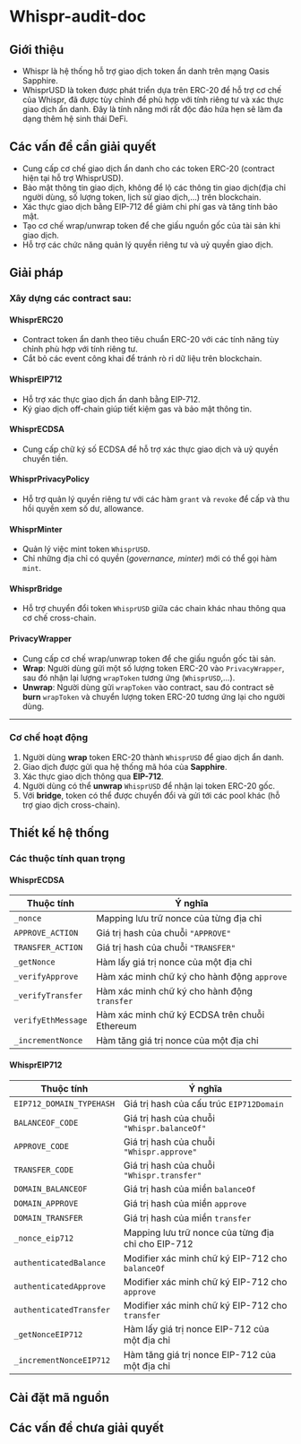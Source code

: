 # Whispr-audit-doc
## Giới thiệu
- Whispr là hệ thống hỗ trợ giao dịch token ẩn danh trên mạng Oasis Sapphire.
- WhisprUSD là token được phát triển dựa trên ERC-20 để hỗ trợ cơ chế của Whispr, đã được tùy chỉnh để phù hợp với tính riêng tư và xác thực giao dịch ẩn danh.
  Đây là tính năng mới rất độc đáo hứa hẹn sẽ làm đa dạng thêm hệ sinh thái DeFi.
## Các vấn đề cần giải quyết
- Cung cấp cơ chế giao dịch ẩn danh cho các token ERC-20 (contract hiện tại hỗ trợ WhisprUSD).
- Bảo mật thông tin giao dịch, không để lộ các thông tin giao dịch(địa chỉ người dùng, số lượng token, lịch sử giao dịch,...) trên blockchain.
- Xác thực giao dịch bằng EIP-712 để giảm chi phí gas và tăng tính bảo mật.
- Tạo cơ chế wrap/unwrap token để che giấu nguồn gốc của tài sản khi giao dịch.
- Hỗ trợ các chức năng quản lý quyền riêng tư và uỷ quyền giao dịch.
## Giải pháp

###  Xây dựng các contract sau:

#### **WhisprERC20**
- Contract token ẩn danh theo tiêu chuẩn ERC-20 với các tính năng tùy chỉnh phù hợp với tính riêng tư.
- Cắt bỏ các event công khai để tránh rò rỉ dữ liệu trên blockchain.

#### **WhisprEIP712**
- Hỗ trợ xác thực giao dịch ẩn danh bằng EIP-712.
- Ký giao dịch off-chain giúp tiết kiệm gas và bảo mật thông tin.

#### **WhisprECDSA**
- Cung cấp chữ ký số ECDSA để hỗ trợ xác thực giao dịch và uỷ quyền chuyển tiền.

#### **WhisprPrivacyPolicy**
- Hỗ trợ quản lý quyền riêng tư với các hàm `grant` và `revoke` để cấp và thu hồi quyền xem số dư, allowance.

#### **WhisprMinter**
- Quản lý việc mint token `WhisprUSD`.
- Chỉ những địa chỉ có quyền (*governance, minter*) mới có thể gọi hàm `mint`.

#### **WhisprBridge**
- Hỗ trợ chuyển đổi token `WhisprUSD` giữa các chain khác nhau thông qua cơ chế cross-chain.

#### **PrivacyWrapper**
- Cung cấp cơ chế wrap/unwrap token để che giấu nguồn gốc tài sản.
- **Wrap**: Người dùng gửi một số lượng token ERC-20 vào `PrivacyWrapper`, sau đó nhận lại lượng `wrapToken` tương ứng (`WhisprUSD`,...).
- **Unwrap**: Người dùng gửi `wrapToken` vào contract, sau đó contract sẽ **burn** `wrapToken` và chuyển lượng token ERC-20 tương ứng lại cho người dùng.

---

###  **Cơ chế hoạt động**
1. Người dùng **wrap** token ERC-20 thành `WhisprUSD` để giao dịch ẩn danh.
2. Giao dịch được gửi qua hệ thống mã hóa của **Sapphire**.
3. Xác thực giao dịch thông qua **EIP-712**.
4. Người dùng có thể **unwrap** `WhisprUSD` để nhận lại token ERC-20 gốc.
5. Với **bridge**, token có thể được chuyển đổi và gửi tới các pool khác (hỗ trợ giao dịch cross-chain).

## Thiết kế hệ thống
### Các thuộc tính quan trọng
#### WhisprECDSA

| Thuộc tính            | Ý nghĩa |
|-----------------------|---------|
| `_nonce`             | Mapping lưu trữ nonce của từng địa chỉ |
| `APPROVE_ACTION`     | Giá trị hash của chuỗi `"APPROVE"` |
| `TRANSFER_ACTION`    | Giá trị hash của chuỗi `"TRANSFER"` |
| `_getNonce`          | Hàm lấy giá trị nonce của một địa chỉ |
| `_verifyApprove`     | Hàm xác minh chữ ký cho hành động `approve` |
| `_verifyTransfer`    | Hàm xác minh chữ ký cho hành động `transfer` |
| `verifyEthMessage`   | Hàm xác minh chữ ký ECDSA trên chuỗi Ethereum |
| `_incrementNonce`    | Hàm tăng giá trị nonce của một địa chỉ |

#### WhisprEIP712

| Thuộc tính            | Ý nghĩa |
|-----------------------|---------|
| `EIP712_DOMAIN_TYPEHASH` | Giá trị hash của cấu trúc `EIP712Domain` |
| `BALANCEOF_CODE`     | Giá trị hash của chuỗi `"Whispr.balanceOf"` |
| `APPROVE_CODE`       | Giá trị hash của chuỗi `"Whispr.approve"` |
| `TRANSFER_CODE`      | Giá trị hash của chuỗi `"Whispr.transfer"` |
| `DOMAIN_BALANCEOF`   | Giá trị hash của miền `balanceOf` |
| `DOMAIN_APPROVE`     | Giá trị hash của miền `approve` |
| `DOMAIN_TRANSFER`    | Giá trị hash của miền `transfer` |
| `_nonce_eip712`      | Mapping lưu trữ nonce của từng địa chỉ cho EIP-712 |
| `authenticatedBalance` | Modifier xác minh chữ ký EIP-712 cho `balanceOf` |
| `authenticatedApprove` | Modifier xác minh chữ ký EIP-712 cho `approve` |
| `authenticatedTransfer` | Modifier xác minh chữ ký EIP-712 cho `transfer` |
| `_getNonceEIP712`    | Hàm lấy giá trị nonce EIP-712 của một địa chỉ |
| `_incrementNonceEIP712` | Hàm tăng giá trị nonce EIP-712 của một địa chỉ |


## Cài đặt mã nguồn
## Các vấn đề chưa giải quyết
